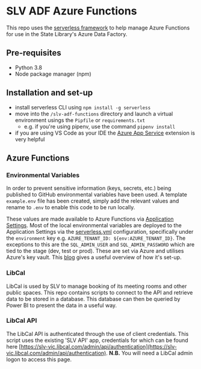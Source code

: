 # SLV ADF Azure Functions

This repo uses the [serverless framework](https://www.serverless.com/) to help manage Azure Functions for use in the State Library's Azure Data Factory.

## Pre-requisites

- Python 3.8
- Node package manager (npm)

## Installation and set-up

- install serverless CLI using `npm install -g serverless`
- move into the `/slv-adf-functions` directory and launch a virtual environment usings the `Pipfile` or `requirements.txt`
  - e.g. if you're using pipenv, use the command `pipenv install`
- if you are using VS Code as your IDE the [Azure App Service](https://marketplace.visualstudio.com/items?itemName=ms-azuretools.vscode-azureappservice) extension is very helpful

## Azure Functions

### Environmental Variables

In order to prevent sensitive information (keys, secrets, etc.) being published to GitHub environmental variables have been used. A template `example.env` file has been created, simply add the relevant values and rename to `.env` to enable this code to be run locally.

These values are made available to Azure Functions via [Application Settings](https://learn.microsoft.com/en-us/azure/azure-functions/functions-how-to-use-azure-function-app-settings?tabs=portal#settings). Most of the local environmental variables are deployed to the Application Settings via the [serverless.yml](/slv-adf-functions/serverless.yml) configuration, specifically under the `environment` key e.g. `AZURE_TENANT_ID: ${env:AZURE_TENANT_ID}`. The exceptions to this are the `SQL_ADMIN_USER` and `SQL_ADMIN_PASSWORD` which are tied to the stage (dev, test or prod). These are set via Azure and utilises Azure's key vault. This [blog](https://servian.dev/accessing-azure-key-vault-from-python-functions-44d548b49b37) gives a useful overview of how it's set-up.

### LibCal

LibCal is used by SLV to manage booking of its meeting rooms and other public spaces. This repo contains scripts to connect to the API and retrieve data to be stored in a database. This database can then be queried by Power BI to present the data in a useful way.

### LibCal API

The LibCal API is authenticated through the use of client credentials. This script uses the existing 'SLV API' app, credentials for which can be found here [https://slv-vic.libcal.com/admin/api/authentication](https://slv-vic.libcal.com/admin/api/authentication). **N.B.** You will need a LibCal admin logon to access this page.
